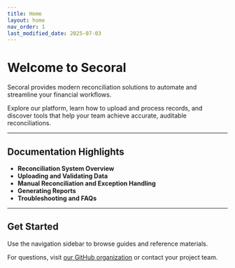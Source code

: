 ```yaml
---
title: Home
layout: home
nav_order: 1
last_modified_date: 2025-07-03
---
```


# Welcome to Secoral

Secoral provides modern reconciliation solutions to automate and streamline your financial workflows.

Explore our platform, learn how to upload and process records, and discover tools that help your team achieve accurate, auditable reconciliations.

---

## Documentation Highlights

- **Reconciliation System Overview**
- **Uploading and Validating Data**
- **Manual Reconciliation and Exception Handling**
- **Generating Reports**
- **Troubleshooting and FAQs**

---

## Get Started

Use the navigation sidebar to browse guides and reference materials.

For questions, visit [our GitHub organization](https://github.com/secoral) or contact your project team.
